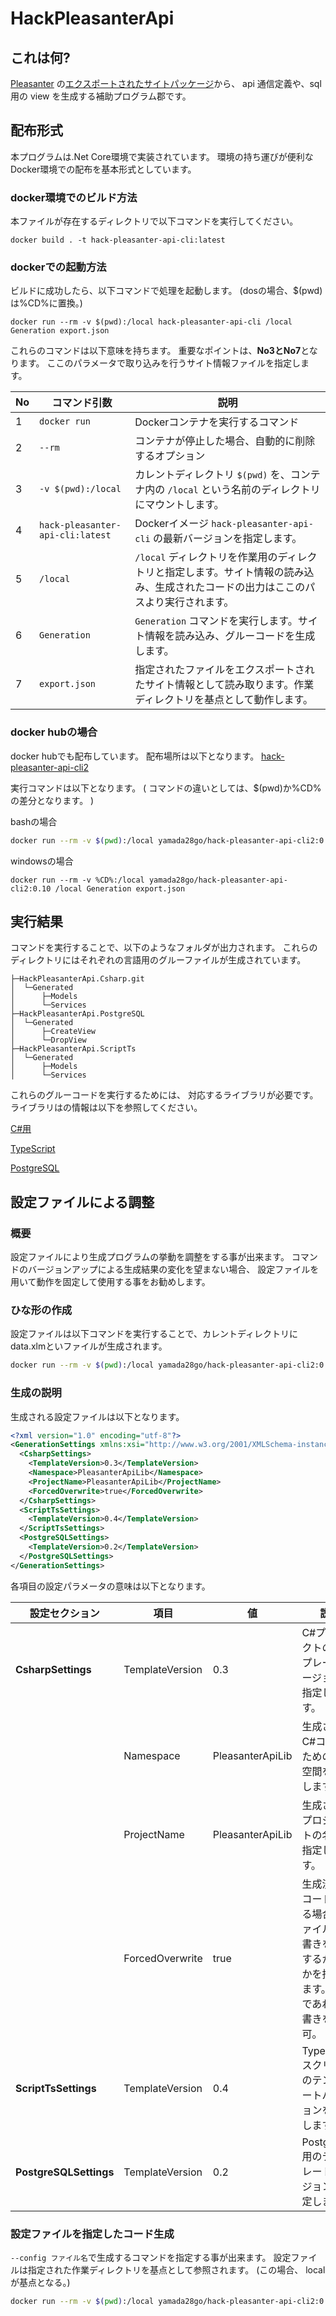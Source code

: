 # HackPleasanterApi

## これは何?

[Pleasanter](https://pleasanter.org/) の[エクスポートされたサイトパッケージ](https://pleasanter.org/manual/site-package-export)から、
api 通信定義や、sql 用の view を生成する補助プログラム郡です。

## 配布形式

本プログラムは.Net Core環境で実装されています。
環境の持ち運びが便利なDocker環境での配布を基本形式としています。

### docker環境でのビルド方法

本ファイルが存在するディレクトリで以下コマンドを実行してください。

```
docker build . -t hack-pleasanter-api-cli:latest
```

### dockerでの起動方法

ビルドに成功したら、以下コマンドで処理を起動します。
(dosの場合、$(pwd)は%CD%に置換。)

```
docker run --rm -v $(pwd):/local hack-pleasanter-api-cli /local Generation export.json
```

これらのコマンドは以下意味を持ちます。
重要なポイントは、**No3とNo7**となります。
ここのパラメータで取り込みを行うサイト情報ファイルを指定します。 

| No | コマンド引数 | 説明 |
| -- | --- | --- |
|1| `docker run` | Dockerコンテナを実行するコマンド |
|2| `--rm` | コンテナが停止した場合、自動的に削除するオプション |
|3| `-v $(pwd):/local` | カレントディレクトリ `$(pwd)` を、コンテナ内の `/local` という名前のディレクトリにマウントします。 |
|4| `hack-pleasanter-api-cli:latest` | Dockerイメージ `hack-pleasanter-api-cli` の最新バージョンを指定します。 |
|5| `/local` | `/local` ディレクトリを作業用のディレクトリと指定します。サイト情報の読み込み、生成されたコードの出力はここのパスより実行されます。 |
|6| `Generation` | `Generation` コマンドを実行します。サイト情報を読み込み、グルーコードを生成します。 |
|7| `export.json` | 指定されたファイルをエクスポートされたサイト情報として読み取ります。作業ディレクトリを基点として動作します。 |

### docker hubの場合

docker hubでも配布しています。
配布場所は以下となります。
[hack-pleasanter-api-cli2](https://hub.docker.com/repository/docker/yamada28go/hack-pleasanter-api-cli2/general)

実行コマンドは以下となります。
( コマンドの違いとしては、$(pwd)か%CD%の差分となります。 )

bashの場合

```bash
docker run --rm -v $(pwd):/local yamada28go/hack-pleasanter-api-cli2:0.10 /local Generation export.json
```

windowsの場合

```dos
docker run --rm -v %CD%:/local yamada28go/hack-pleasanter-api-cli2:0.10 /local Generation export.json
```

## 実行結果

コマンドを実行することで、以下のようなフォルダが出力されます。
これらのディレクトリにはそれぞれの言語用のグルーファイルが生成されています。

```
├─HackPleasanterApi.Csharp.git
│  └─Generated
│      ├─Models
│      └─Services
├─HackPleasanterApi.PostgreSQL
│  └─Generated
│      ├─CreateView
│      └─DropView
├─HackPleasanterApi.ScriptTs
│  └─Generated
│      ├─Models
│      └─Services
```

これらのグルーコードを実行するためには、
対応するライブラリが必要です。
ライブラリはの情報は以下を参照してください。

[C#用](https://github.com/yamada28go/HackPleasanterApi.Csharp)

[TypeScript](https://github.com/yamada28go/HackPleasanterApi.ScriptTs)

[PostgreSQL](https://github.com/yamada28go/HackPleasanterApi.PostgreSQL)


## 設定ファイルによる調整

### 概要

設定ファイルにより生成プログラムの挙動を調整をする事が出来ます。
コマンドのバージョンアップによる生成結果の変化を望まない場合、
設定ファイルを用いて動作を固定して使用する事をお勧めします。

### ひな形の作成

設定ファイルは以下コマンドを実行することで、カレントディレクトリにdata.xlmといファイルが生成されます。


```bash
docker run --rm -v $(pwd):/local yamada28go/hack-pleasanter-api-cli2:0.10 /local  DefaultConfigurationFileGeneration data.xml
```

### 生成の説明

生成される設定ファイルは以下となります。

```xml
<?xml version="1.0" encoding="utf-8"?>
<GenerationSettings xmlns:xsi="http://www.w3.org/2001/XMLSchema-instance" xmlns:xsd="http://www.w3.org/2001/XMLSchema">
  <CsharpSettings>
    <TemplateVersion>0.3</TemplateVersion>
    <Namespace>PleasanterApiLib</Namespace>
    <ProjectName>PleasanterApiLib</ProjectName>
    <ForcedOverwrite>true</ForcedOverwrite>
  </CsharpSettings>
  <ScriptTsSettings>
    <TemplateVersion>0.4</TemplateVersion>
  </ScriptTsSettings>
  <PostgreSQLSettings>
    <TemplateVersion>0.2</TemplateVersion>
  </PostgreSQLSettings>
</GenerationSettings>
```

各項目の設定パラメータの意味は以下となります。

| 設定セクション          | 項目              | 値               | 説明                                                                       |
|---------------------|-----------------|-----------------|--------------------------------------------------------------------------|
| **CsharpSettings**     | TemplateVersion | 0.3             | C#プロジェクトのテンプレートバージョンを指定します。                              |
|                     | Namespace       | PleasanterApiLib | 生成されるC#コードのための名前空間を指定します。 |
|                     | ProjectName     | PleasanterApiLib | 生成されるプロジェクトの名前を指定します。                                                    |
|                     | ForcedOverwrite | true            | 生成済みのコードがある場合、ファイルの上書きを強制するかどうかを指定します。trueであれば上書きを許可。           |
| **ScriptTsSettings**  | TemplateVersion | 0.4             | TypeScriptスクリプトのテンプレートバージョンを指定します。                         |
| **PostgreSQLSettings** | TemplateVersion | 0.2             | PostgreSQL用のテンプレートバージョンを指定します。                               |

### 設定ファイルを指定したコード生成

`--config ファイル名`で生成するコマンドを指定する事が出来ます。
設定ファイルは指定された作業ディレクトリを基点として参照されます。
(この場合、 localが基点となる。)

```bash
docker run --rm -v $(pwd):/local yamada28go/hack-pleasanter-api-cli2:0.10 /local Generation --config data.xml export.json
```
